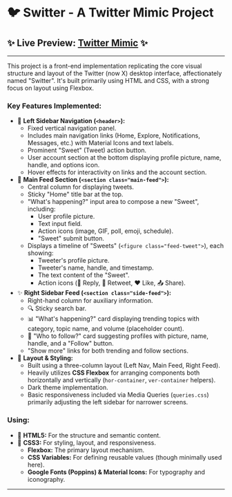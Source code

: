# 🐦 Switter - A Twitter Mimic Project

## **✨ Live Preview:** [**Twitter Mimic**](https://titter-mimic.netlify.app/) ✨

---

This project is a front-end implementation replicating the core visual structure and layout of the Twitter (now X) desktop interface, affectionately named "Switter". It's built primarily using HTML and CSS, with a strong focus on layout using Flexbox.

### Key Features Implemented:

*   🧭 **Left Sidebar Navigation (`<header>`):**
    *   Fixed vertical navigation panel.
    *   Includes main navigation links (Home, Explore, Notifications, Messages, etc.) with Material Icons and text labels.
    *   Prominent "Sweet" (Tweet) action button.
    *   User account section at the bottom displaying profile picture, name, handle, and options icon.
    *   Hover effects for interactivity on links and the account section.
*   📰 **Main Feed Section (`<section class="main-feed">`):**
    *   Central column for displaying tweets.
    *   Sticky "Home" title bar at the top.
    *   "What's happening?" input area to compose a new "Sweet", including:
        *   User profile picture.
        *   Text input field.
        *   Action icons (image, GIF, poll, emoji, schedule).
        *   "Sweet" submit button.
    *   Displays a timeline of "Sweets" (`<figure class="feed-tweet">`), each showing:
        *   Tweeter's profile picture.
        *   Tweeter's name, handle, and timestamp.
        *   The text content of the "Sweet".
        *   Action icons (💬 Reply, 🔄 Retweet, ❤️ Like, 📤 Share).
*   ✨ **Right Sidebar Feed (`<section class="side-feed">`):**
    *   Right-hand column for auxiliary information.
    *   🔍 Sticky search bar.
    *   📊 "What's happening?" card displaying trending topics with category, topic name, and volume (placeholder count).
    *   👤 "Who to follow?" card suggesting profiles with picture, name, handle, and a "Follow" button.
    *   "Show more" links for both trending and follow sections.
*   💪 **Layout & Styling:**
    *   Built using a three-column layout (Left Nav, Main Feed, Right Feed).
    *   Heavily utilizes **CSS Flexbox** for arranging components both horizontally and vertically (`hor-container`, `ver-container` helpers).
    *   Dark theme implementation.
    *   Basic responsiveness included via Media Queries (`queries.css`) primarily adjusting the left sidebar for narrower screens.

### Using:

*   🧱 **HTML5:** For the structure and semantic content.
*   🎨 **CSS3:** For styling, layout, and responsiveness.
    *   **Flexbox:** The primary layout mechanism.
    *   **CSS Variables:** For defining reusable values (though minimally used here).
    *   **Google Fonts (Poppins) & Material Icons:** For typography and iconography.

---
